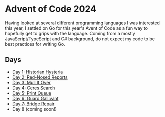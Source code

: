 # Advent of Code 2024

Having looked at several different programming languages I was interested this year, I settled on Go for this year's Avent of Code as a fun way to hopefully get to grips with the language. Coming from a mostly JavaScript/TypeScript and C# background, do not expect my code to be best practices for writing Go.

## Days
* [Day 1: Historian Hysteria](./day01/day01.go)
* [Day 2: Red-Nosed Reports](./day02/day02.go)
* [Day 3: Mull It Over](./day03/day03.go)
* [Day 4: Ceres Search](./day04/day04.go)
* [Day 5: Print Queue](./day05/day05.go)
* [Day 6: Guard Gallivant](./day06/day06.go)
* [Day 7: Bridge Repair](./day07/day07.go)
* Day 8 (coming soon!)
